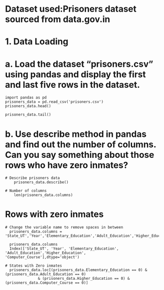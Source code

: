 # Dataset used:Prisoners dataset sourced from data.gov.in
# 1. Data Loading
  # a. Load the dataset “prisoners.csv” using pandas and display the first and last five rows in the dataset.

    import pandas as pd
    prisoners_data = pd.read_csv('prisoners.csv')
    prisoners_data.head()

    prisoners_data.tail()

  # b. Use describe method in pandas and find out the number of columns. Can you say something about those rows who have zero inmates?

    # Describe prisoners data
        prisoners_data.describe()

    # Number of columns
        len(prisoners_data.columns) 

  # Rows with zero inmates
    # Change the variable name to remove spaces in between
      prisoners_data.columns = 'State_UT','Year','Elementary_Education','Adult_Education','Higher_Education','Computer_Course'
      
      prisoners_data.columns
      Index(['State_UT', 'Year', 'Elementary_Education', 'Adult_Education','Higher_Education', 'Computer_Course'],dtype='object')
      
    # States with Zero inmates
      prisoners_data.loc[(prisoners_data.Elementary_Education == 0) & (prisoners_data.Adult_Education == 0) 
                   & (prisoners_data.Higher_Education == 0) & (prisoners_data.Computer_Course == 0)]
